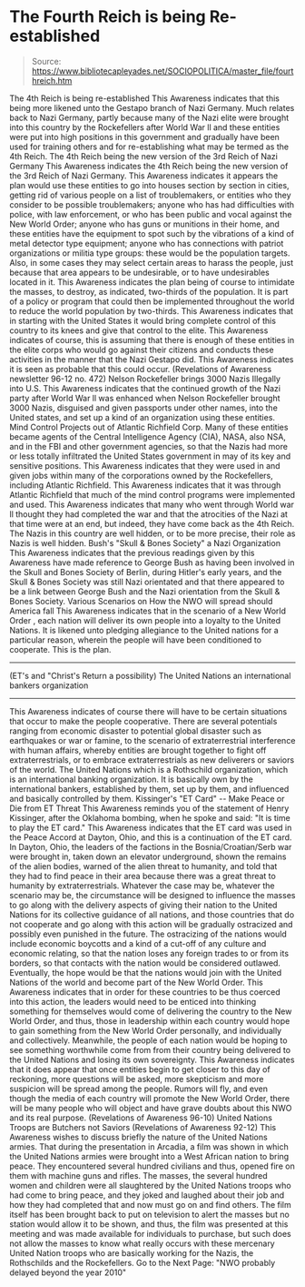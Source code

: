 # The Fourth Reich is being Re-established

> Source: https://www.bibliotecapleyades.net/SOCIOPOLITICA/master_file/fourthreich.htm

The
4th Reich is being re-established
This Awareness indicates that this
being more likened unto the Gestapo branch of Nazi Germany. Much relates back
to Nazi Germany, partly because many of the Nazi elite were brought into this
country by the Rockefellers after World War ll and these entities were put
into high positions in this government and gradually have been used for training
others and for re-establishing what may be termed as the 4th Reich.
The 4th
Reich being the new version of the 3rd Reich of Nazi Germany
This Awareness indicates the 4th
Reich being the new version of the 3rd Reich of Nazi Germany. This Awareness
indicates it appears the plan would use these entities to go into houses section
by section in cities, getting rid of various people on a list of troublemakers,
or entities who they consider to be possible troublemakers; anyone who has
had difficulties with police, with law enforcement, or who has been public
and vocal against the New World Order; anyone who has guns or munitions in
their home, and these entities have the equipment to spot such by the vibrations
of a kind of metal detector type equipment; anyone who has connections with
patriot organizations or militia type groups: these would be the population
targets.
Also, in some cases they may select
certain areas to harass the people, just because that area appears to be undesirable,
or to have undesirables located in it. This Awareness indicates the plan being
of course to intimidate the masses, to destroy, as indicated, two-thirds of
the population. It is part of a policy or program that could then be implemented
throughout the world to reduce the world population by two-thirds.
This Awareness indicates that in
starting with the United States it would bring complete control of this country
to its knees and give that control to the elite. This Awareness indicates
of course, this is assuming that there is enough of these entities in the
elite corps who would go against their citizens and conducts these activities
in the manner that the Nazi Gestapo did. This Awareness indicates it is seen
as probable that this could occur.
(Revelations of Awareness newsletter
96-12 no. 472)
Nelson Rockefeller
brings 3000 Nazis Illegally into U.S.
This Awareness indicates that the
continued growth of the Nazi party after World War ll was enhanced when
Nelson
Rockefeller brought 3000 Nazis, disguised and given passports under other
names, into the United states, and set up a kind of an organization using
these entities.
Mind Control Projects
out of Atlantic Richfield Corp.
Many of these entities became agents
of the Central Intelligence Agency (CIA), NASA, also NSA, and in the
FBI and
other government agencies, so that the Nazis had more or less totally infiltrated
the United States government in may of its key and sensitive positions.
This Awareness indicates that they
were used in and given jobs within many of the corporations owned by the Rockefellers,
including Atlantic Richfield. This Awareness indicates that it was through
Atlantic Richfield that much of the mind control programs were implemented
and used. This Awareness indicates that many who went through World war ll
thought they had completed the war and that the atrocities of the Nazi at
that time were at an end, but indeed, they have come back as the 4th Reich.
The Nazis in this country are well hidden, or to be more precise, their role
as Nazis is well hidden.
Bush's "Skull
& Bones Society" a Nazi Organization
This Awareness indicates that the
previous readings given by this Awareness have made reference to
George Bush
as having been involved in the
Skull and Bones Society of Berlin, during Hitler's
early years, and the Skull & Bones Society was still Nazi orientated and
that there appeared to be a link between George Bush and the Nazi orientation
from the Skull & Bones Society.
Various
Scenarios on How the NWO will spread should America fall
This Awareness indicates that in
the scenario of a New World Order , each nation will deliver its own people
into a loyalty to the United Nations. It is likened unto pledging allegiance
to the United nations for a particular reason, wherein the people will have
been conditioned to cooperate. This is the plan.
***
(ET's and "Christ's Return a possibility)
The United
Nations an international bankers organization
***
This Awareness indicates of course
there will have to be certain situations that occur to make the people cooperative.
There are several potentials ranging from economic disaster to potential global
disaster such as earthquakes or war or famine, to the scenario of extraterrestrial
interference with human affairs, whereby entities are brought together to
fight off extraterrestrials, or to embrace extraterrestrials as new deliverers
or saviors of the world.
The
United Nations which is a Rothschild organization, which is an international banking organization. It
is basically own by the international bankers, established by them, set up
by them, and influenced and basically controlled by them.
Kissinger's
"ET Card" -- Make Peace or Die from ET Threat
This Awareness reminds you of the
statement of Henry Kissinger, after the Oklahoma bombing, when he spoke and
said: "It is time to play the ET card." This Awareness indicates
that the ET card was used in the Peace Accord at Dayton, Ohio, and this is
a continuation of the ET card. In Dayton, Ohio, the leaders of the factions
in the Bosnia/Croatian/Serb war were brought in, taken down an elevator underground,
shown the remains of the alien bodies, warned of the alien threat to humanity,
and told that they had to find peace in their area because there was a great
threat to humanity by extraterrestrials.
Whatever the case may be, whatever
the scenario may be, the circumstance will be designed to influence the masses
to go along with the delivery aspects of giving their nation to the United
Nations for its collective guidance of all nations, and those countries that
do not cooperate and go along with this action will be gradually ostracized
and possibly even punished in the future.
The ostracizing of the nations would
include economic boycotts and a kind of a cut-off of any culture and economic
relating, so that the nation loses any foreign trades to or from its borders,
so that contacts with the nation would be considered outlawed. Eventually,
the hope would be that the nations would join with the United Nations of the
world and become part of the New World Order.
This Awareness indicates that in
order for these countries to be thus coerced into this action, the leaders
would need to be enticed into thinking something for themselves would come
of delivering the country to the New World Order, and thus, those in leadership
within each country would hope to gain something from the New World Order
personally, and individually and collectively.
Meanwhile, the people of each nation
would be hoping to see something worthwhile come from from their country being
delivered to
the United Nations and losing its own sovereignty. This Awareness
indicates that it does appear that once entities begin to get closer to this
day of reckoning, more questions will be asked, more skepticism and more suspicion
will be spread among the people. Rumors will fly, and even though the media
of each country will promote the New World Order, there will be many people
who will object and have grave doubts about this NWO and its real purpose.
(Revelations of Awareness 96-10)
United Nations
Troops are Butchers not Saviors
(Revelations of Awareness 92-12)
This Awareness wishes to discuss
briefly the nature of the United Nations armies. That during the presentation
in Arcadia, a film was shown in which the United Nations armies were brought
into a West African nation to bring peace. They encountered several hundred
civilians and thus, opened fire on them with machine guns and rifles. The
masses, the several hundred women and children were all slaughtered by the
United Nations troops who had come to bring peace, and they joked and laughed
about their job and how they had completed that and now must go on and find
others. The film itself has been brought back to put on television to alert
the masses but no station would allow it to be shown, and thus, the film was
presented at this meeting and was made available for individuals to purchase,
but such does not allow the masses to know what really occurs with these mercenary
United Nation troops who are basically working for the Nazis,
the Rothschilds
and
the Rockefellers.
Go to the Next Page: "NWO probably delayed beyond the year 2010"
